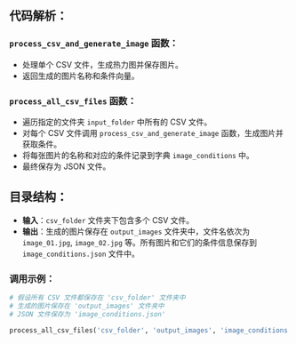 ## 代码解析：

### `process_csv_and_generate_image` 函数：

- 处理单个 CSV 文件，生成热力图并保存图片。
- 返回生成的图片名称和条件向量。

### `process_all_csv_files` 函数：

- 遍历指定的文件夹 `input_folder` 中所有的 CSV 文件。
- 对每个 CSV 文件调用 `process_csv_and_generate_image` 函数，生成图片并获取条件。
- 将每张图片的名称和对应的条件记录到字典 `image_conditions` 中。
- 最终保存为 JSON 文件。

## 目录结构：

- **输入**：`csv_folder` 文件夹下包含多个 CSV 文件。
- **输出**：生成的图片保存在 `output_images` 文件夹中，文件名依次为 `image_01.jpg`, `image_02.jpg` 等。所有图片和它们的条件信息保存到 `image_conditions.json` 文件中。

### 调用示例：

```python
# 假设所有 CSV 文件都保存在 'csv_folder' 文件夹中
# 生成的图片保存在 'output_images' 文件夹中
# JSON 文件保存为 'image_conditions.json'

process_all_csv_files('csv_folder', 'output_images', 'image_conditions.json')
